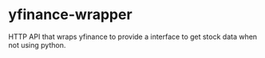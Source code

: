 # yfinance-wrapper

HTTP API that wraps yfinance to provide a interface to get stock data when not using python.
